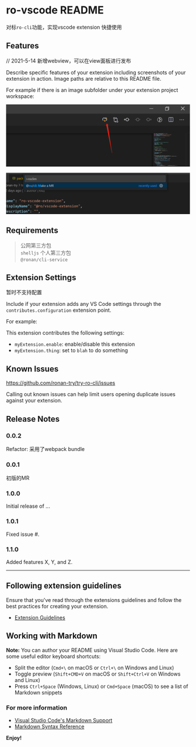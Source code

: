 # ro-vscode README

对标`ro-cli`功能，实现vscode extension 快捷使用

## Features

// 2021-5-14
新增webview，可以在view面板进行发布

Describe specific features of your extension including screenshots of your extension in action. Image paths are relative to this README file.

For example if there is an image subfolder under your extension project workspace:


![icon](https://github.com/ronan-try/try-ro-cli/blob/main/ro-cli-vscode-extension/resources/docs/mr-icon.png?raw=true)

![快速发起MR](https://github.com/ronan-try/try-ro-cli/blob/main/ro-cli-vscode-extension/resources/docs/mr-cmd.png?raw=true)

## Requirements

> 公网第三方包     
  `shelljs`
> 个人第三方包      
  `@ronan/cli-service`

## Extension Settings
暂时不支持配置

Include if your extension adds any VS Code settings through the `contributes.configuration` extension point.

For example:

This extension contributes the following settings:

* `myExtension.enable`: enable/disable this extension
* `myExtension.thing`: set to `blah` to do something

## Known Issues

https://github.com/ronan-try/try-ro-cli/issues

Calling out known issues can help limit users opening duplicate issues against your extension.

## Release Notes

### 0.0.2
Refactor: 采用了webpack bundle

### 0.0.1
初版的MR

### 1.0.0

Initial release of ...

### 1.0.1

Fixed issue #.

### 1.1.0

Added features X, Y, and Z.

-----------------------------------------------------------------------------------------------------------
## Following extension guidelines

Ensure that you've read through the extensions guidelines and follow the best practices for creating your extension.

* [Extension Guidelines](https://code.visualstudio.com/api/references/extension-guidelines)

## Working with Markdown

**Note:** You can author your README using Visual Studio Code.  Here are some useful editor keyboard shortcuts:

* Split the editor (`Cmd+\` on macOS or `Ctrl+\` on Windows and Linux)
* Toggle preview (`Shift+CMD+V` on macOS or `Shift+Ctrl+V` on Windows and Linux)
* Press `Ctrl+Space` (Windows, Linux) or `Cmd+Space` (macOS) to see a list of Markdown snippets

### For more information

* [Visual Studio Code's Markdown Support](http://code.visualstudio.com/docs/languages/markdown)
* [Markdown Syntax Reference](https://help.github.com/articles/markdown-basics/)

**Enjoy!**
